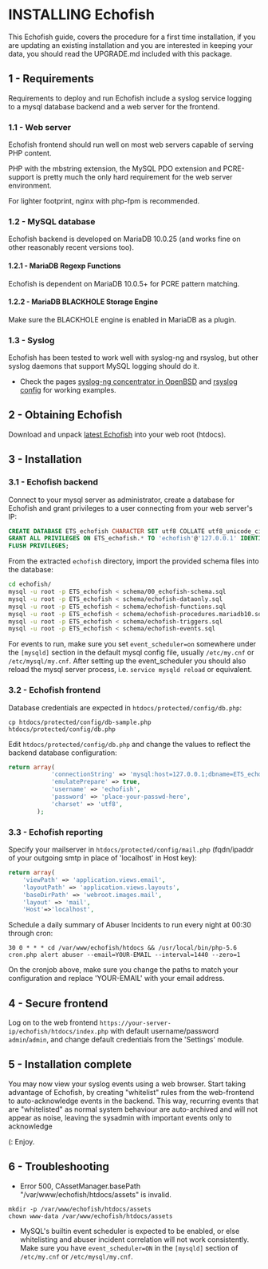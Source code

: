 # INSTALLING Echofish
This Echofish guide, covers the procedure for a first time installation, if you 
are updating an existing installation and you are interested in keeping your 
data, you should read the UPGRADE.md included with this package.
 
## 1 - Requirements

Requirements to deploy and run Echofish include a syslog service logging to a 
mysql database backend and a web server for the frontend.

### 1.1 - Web server

Echofish frontend should run well on most web servers capable of serving PHP 
content.

PHP with the mbstring extension, the MySQL PDO extension and PCRE-support is pretty much the only hard requirement for the web server environment.

For lighter footprint, nginx with php-fpm is recommended.

### 1.2 - MySQL database

Echofish backend is developed on MariaDB 10.0.25 (and works fine on other 
reasonably recent versions too).

#### 1.2.1 - MariaDB Regexp Functions

Echofish is dependent on MariaDB 10.0.5+ for PCRE pattern matching.

#### 1.2.2 - MariaDB BLACKHOLE Storage Engine

Make sure the BLACKHOLE engine is enabled in MariaDB as a plugin.

### 1.3 - Syslog

Echofish has been tested to work well with syslog-ng and rsyslog, but other 
syslog daemons that support MySQL logging should do it.

* Check the pages [syslog-ng concentrator in OpenBSD](contrib/OpenBSD-syslog-concentrator.md) 
and [rsyslog config](contrib/rsyslog-echofish.conf) for working examples.

## 2 - Obtaining Echofish

Download and unpack [latest Echofish](https://github.com/echothrust/echofish/archive/master.tar.gz) 
into your web root (htdocs).

## 3 - Installation

### 3.1 - Echofish backend

Connect to your mysql server as administrator, create a database for Echofish 
and grant privileges to a user connecting from your web server's IP:

```sql
CREATE DATABASE ETS_echofish CHARACTER SET utf8 COLLATE utf8_unicode_ci;
GRANT ALL PRIVILEGES ON ETS_echofish.* TO 'echofish'@'127.0.0.1' IDENTIFIED BY 'place-your-passwd-here' WITH GRANT OPTION;
FLUSH PRIVILEGES;
```

From the extracted `echofish` directory, import the provided schema files into 
the database:

```sh
cd echofish/
mysql -u root -p ETS_echofish < schema/00_echofish-schema.sql
mysql -u root -p ETS_echofish < schema/echofish-dataonly.sql
mysql -u root -p ETS_echofish < schema/echofish-functions.sql
mysql -u root -p ETS_echofish < schema/echofish-procedures.mariadb10.sql
mysql -u root -p ETS_echofish < schema/echofish-triggers.sql
mysql -u root -p ETS_echofish < schema/echofish-events.sql
```

For events to run, make sure you set `event_scheduler=on` somewhere under the 
`[mysqld]` section in the default mysql config file, usually `/etc/my.cnf` or 
`/etc/mysql/my.cnf`. After setting up the event_scheduler you should also 
reload the mysql server process, i.e. `service mysqld reload` or equivalent.

### 3.2 - Echofish frontend

Database credentials are expected in `htdocs/protected/config/db.php`:

```
cp htdocs/protected/config/db-sample.php htdocs/protected/config/db.php
```

Edit `htdocs/protected/config/db.php` and change the values to reflect the backend database configuration:

```php
return array(
			'connectionString' => 'mysql:host=127.0.0.1;dbname=ETS_echofish',
			'emulatePrepare' => true,
			'username' => 'echofish',
			'password' => 'place-your-passwd-here',
			'charset' => 'utf8',
		);
```

### 3.3 - Echofish reporting

Specify your mailserver in `htdocs/protected/config/mail.php` (fqdn/ipaddr of 
your outgoing smtp in place of 'localhost' in Host key):

```php
return array(
    'viewPath' => 'application.views.email',
    'layoutPath' => 'application.views.layouts',
    'baseDirPath' => 'webroot.images.mail',
    'layout' => 'mail',
    'Host'=>'localhost',
```

Schedule a daily summary of Abuser Incidents to run every night at 00:30 through cron: 

```
30 0 * * * cd /var/www/echofish/htdocs && /usr/local/bin/php-5.6 cron.php alert abuser --email=YOUR-EMAIL --interval=1440 --zero=1
```

On the cronjob above, make sure you change the paths to match your 
configuration and replace 'YOUR-EMAIL' with your email address.

## 4 - Secure frontend

Log on to the web frontend `https://your-server-ip/echofish/htdocs/index.php` 
with default username/password `admin`/`admin`, and change default credentials 
from the 'Settings' module.

## 5 - Installation complete

You may now view your syslog events using a web browser.
Start taking advantage of Echofish, by creating "whitelist" rules from the 
web-frontend to auto-acknowledge events in the backend. This way, recurring 
events that are "whitelisted" as normal system behaviour are auto-archived and 
will not appear as noise, leaving the sysadmin with important events only to 
acknowledge 

(: Enjoy.

## 6 - Troubleshooting

* Error 500, CAssetManager.basePath "/var/www/echofish/htdocs/assets" is 
invalid.
```
mkdir -p /var/www/echofish/htdocs/assets
chown www-data /var/www/echofish/htdocs/assets
```

* MySQL's builtin event scheduler is expected to be enabled, or else 
whitelisting and abuser incident correlation will not work consistently. Make 
sure you have `event_scheduler=ON` in the `[mysqld]` section of `/etc/my.cnf` 
or `/etc/mysql/my.cnf`.


